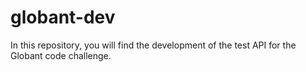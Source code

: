 # globant-dev
 In this repository, you will find the development of the test API for the Globant code challenge.
